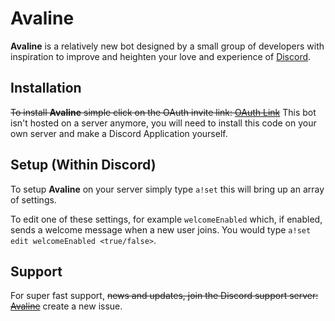 # Avaline
**Avaline** is a relatively new bot designed by a small group of developers with inspiration to improve and heighten your love and experience of [Discord](https://discordapp.com).

## Installation
~~To install **Avaline** simple click on the OAuth invite link: 
[OAuth Link](https://discordapp.com/api/oauth2/authorize?client_id=450754650417659916&permissions=8&scope=bot)~~
This bot isn't hosted on a server anymore, you will need to install this code on your own server and make a Discord Application yourself.

## Setup (Within Discord)
To setup **Avaline** on your server simply type `a!set` this will bring up an array of settings. 

To edit one of these settings, for example `welcomeEnabled` which, if enabled, sends a welcome message when a new user joins. You would type `a!set edit welcomeEnabled <true/false>`.

## Support
For super fast support, ~~news and updates, join the Discord support server: [Avaline](https://discord.gg/NpWC4F4)~~ create a new issue. 
